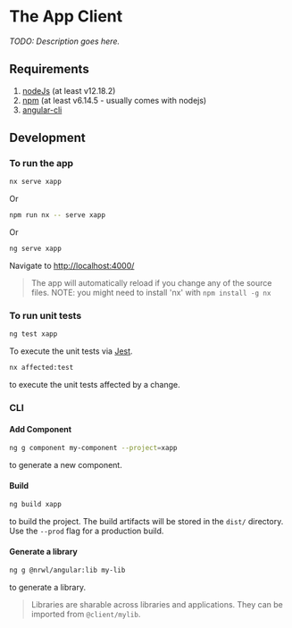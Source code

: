 # The App Client
*TODO: Description goes here.*

## Requirements
1. [nodeJs](https://nodejs.org/en/) (at least v12.18.2)
2. [npm](https://www.npmjs.com/) (at least v6.14.5 - usually comes with nodejs)
3. [angular-cli](https://cli.angular.io/)

## Development
### To run the app
``` bash
nx serve xapp
```
Or
``` bash
npm run nx -- serve xapp
```
Or
``` bash
ng serve xapp
```
Navigate to [http://localhost:4000/](http://localhost:4000)
> The app will automatically reload if you change any of the source files.
> NOTE: you might need to install 'nx' with `npm install -g nx`

### To run unit tests
``` bash
ng test xapp
```
To execute the unit tests via [Jest](https://jestjs.io).

``` bash
nx affected:test
```
to execute the unit tests affected by a change.

### CLI
#### Add Component
``` bash
ng g component my-component --project=xapp
```
to generate a new component.

#### Build
``` bash
ng build xapp
```
to build the project. The build artifacts will be stored in the `dist/` directory. Use the `--prod` flag for a production build.

#### Generate a library
``` bash
ng g @nrwl/angular:lib my-lib
```
to generate a library.
> Libraries are sharable across libraries and applications. They can be imported from `@client/mylib`.
